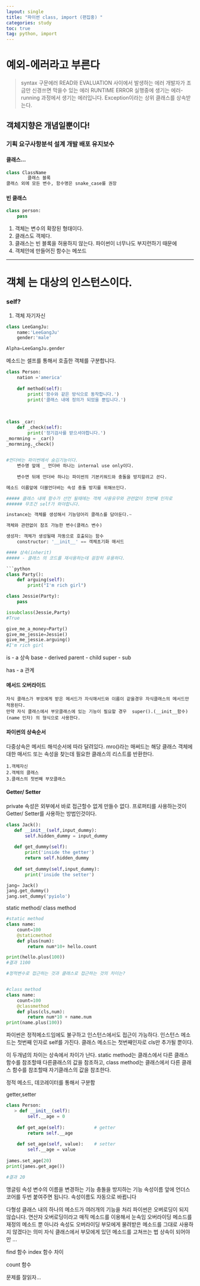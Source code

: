 ```yaml
---
layout: single
title: "파이썬 class, import (편집중) "
categories: study
toc: true
tag: python, import
---
```


# 예외-에러라고 부른다
>syntax 구문에러 READ와 EVALUATION 사이에서 발생하는 에러 개발자가 조금만 신경쓰면 막을수 있는 에러
	RUNTIME ERROR 실행중에 생기는 에러- running 과정에서 생기는 에러입니다.
	Exception이라는 상위 클래스를 상속받는다.

## 객체지향은 개념일뿐이다!
### 기획 요구사항분석 설계 개발 배포 유지보수

#### 클래스...
```python
class ClassName
		클래스 블록
클래스 외에 모든 변수, 함수명은 snake_case를 권장
```

#### 빈 클래스
```python
class person:
	pass
```

1. 객체는 변수의 확장된 형태이다.
2. 클래스도 객체다.
3. 클래스는 빈 블록을 허용하지 않는다. 파이썬이 너무나도 부지런하기 때문에
4. 객체안에 만들어진 함수는 메쏘드

<hr/>

# 객체 는 대상의 인스턴스이다.

### self?
1. 객체 자기자신


```python
class LeeGangJu:
	name:'LeeGangJu'
	gender:'male'

Alpha=LeeGangJu.gender
```
메소드는 셀프를 통해서 호출한 객체를 구분합니다.
```python
class Person:
	nation ='america'
	
	def method(self):
		print('함수와 같은 방식으로 동작합니다.')
		print('클래스 내에 정의가 되었을 뿐입니다.')
		
		
		
class _car:
	def _check(self):
		print('정기검사를 받으셔야합니다.') 
_mormning = _car() 
_mormning._check()
		```

#언더바는 파이썬에서 숨김기능이다. 
	변수명 앞에 _ 언더바 하나는 internal use only이다. 
    
	변수면 뒤에 언더바 하나는 파이썬의 기본키워드와 충돌을 방지할려고 쓴다.

메소드 이름앞에 더블언더바는 속성 충돌 방지를 위해쓰인다.

##### 클래스 내에 함수가 선언 될때에는 객체 사용유무와 관련없이 첫번째 인자로 
###### 무조건 self가 와야합니다. 

instance는 객체를 생성해서 기능덩어리 클래스를 담아둔다.~

객체와 관련없이 참조 가능한 변수(클래스 변수)

생성자: 객체가 생성될때 자동으로 호출되는 함수
	constructor: '__init__' == 객체초기화 매서드

#### 상속(inherit)
##### - 클래스 의 코드를 재사용하는데 굉장히 유용하다.

```python
class Party():
	def arguing(self):
		print("I'm rich girl")

class Jessie(Party):
	pass

issubclass(Jessie,Party)
#True

give_me_a_money=Party()
give_me_jessie=Jessie()
give_me_jessie.arguing()
#I'm rich girl

```
is - a 상속
	base - derived
	parent - child
	super - sub
	
	
has - a 관계





#### 메서드 오버라이드
	자식 클래스가 부모에게 받은 메서드가 자식매서드와 이름이 같을경우 자식클래스의 메서드만 적용된다.
	만약 자식 클래스에서 부모클래스에 있는 기능이 필요할 경우  super().(__init__함수)(name 인자) 의 형식으로 사용한다.
#### 파이썬의 상속순서
다중상속은 메서드 해석순서에 따라 달려있다.  mro()라는 매써드는 해당 클래스 객체에 대한 매서드 또는 속성을 찾는데 필요한 클래스의 리스트를 반환한다.

	1.객체자신
	2.객체의 클래스
	3.클래스의 첫번째 부모클래스
#### Getter/ Setter
  private 속성은 외부에서 바로 접근할수 없게 만들수 없다.
  프로퍼티를 사용하는것이 Getter/ Setter를 사용하는 방법인것이다.
 ```python
class Jack():
	def __init__(self,input_dummy):
		self.hidden_dummy = input_dummy
		
	def get_dummy(self):
		print('inside the getter')
		return self.hidden_dummy
	
	def set_dummy(self,input_dummy):
		print('inside the setter')

jang= Jack()
jang.get_dummy()
jang.set_dummy('pyiolo')
```



static method/ class method
```python
#static method
class name:
	count=100
	@staticmethod
	def plus(num):
		return num*10+ hello.count

print(hello.plus(100))
#결과 1100

#정적변수로 접근하는 것과 클래스로 접근하는 것의 차이는?


#class method
class name:
	count=100
	@classmethod
	def plus(cls,num):
		return num*10 + name.num
print(name.plus(100))

```

파이썬은 정적메소드임에도 불구하고 인스턴스에서도 접근이 가능하다.
인스턴스 메소드는 첫번째 인자로 self를 가진다.
클래스 메소드는 첫번째인자로 cls만 추가될 뿐이다.

이 두개념의 차이는 상속에서 차이가 난다.
static method는 클래스에서 다른 클래스 함수를 참조할때 다른클래스의 값을 참조하고,
class method는 클래스에서 다른 클래스 함수를 참조할때 자기클래스의 값을 참조한다. 


정적 메소드, 데코레이터를 통해서 구분함

getter,setter
```python
class Person:
   > def __init__(self):
        self.__age = 0
 
    def get_age(self):           # getter
        return self.__age
    
    def set_age(self, value):    # setter
        self.__age = value
 
james.set_age(20)
print(james.get_age())

#결과 20
```








맹글링 
 속성 변수의 이름을 변경하는 기능
 충돌을 방지하는 기능
 속성이름 앞에 언더스코어를 두번 붙여주면 됩니다.
 속성이름도 자동으로 바뀝니다
 
 
 다형성
 	클래스 내의 하나의 메소드가 여러개의 기능을 처리
	파이썬은 오버로딩이 되지 않습니다.
	연산자 오버로딩이라고 매직 메소드를 이용해서 눈속임
	오버라이딩
	메소드를 재정의
	메소드 뿐 아니라 속성도 오버라이딩
	부모에게 물려받은 메소드를 그대로 사용하지 않겠다는 의미
	자식 클래스에서 부모에게 있던 메소드를 고쳐쓰는 법
	상속이 되어야만 ...


find 함수 index 함수 차이

count 함수

문제를 잘읽자...
